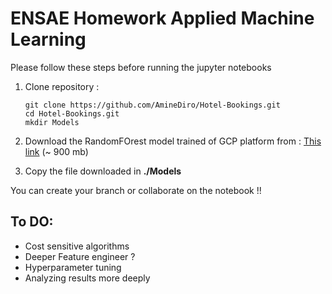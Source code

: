 # ENSAE Homework Applied Machine Learning 


Please follow these steps before running the jupyter notebooks
1. Clone repository : 
    ```
    git clone https://github.com/AmineDiro/Hotel-Bookings.git
    cd Hotel-Bookings.git
    mkdir Models
    ```

2. Download the RandomFOrest model trained of GCP platform from : [This link](https://we.tl/t-cUGKTSetGr) (~ 900 mb)

3. Copy the file downloaded  in **./Models**

You can create your branch or collaborate on the notebook !! 


## To DO: 
 - Cost sensitive algorithms
 - Deeper Feature engineer ? 
 - Hyperparameter tuning
 - Analyzing results more deeply
 
